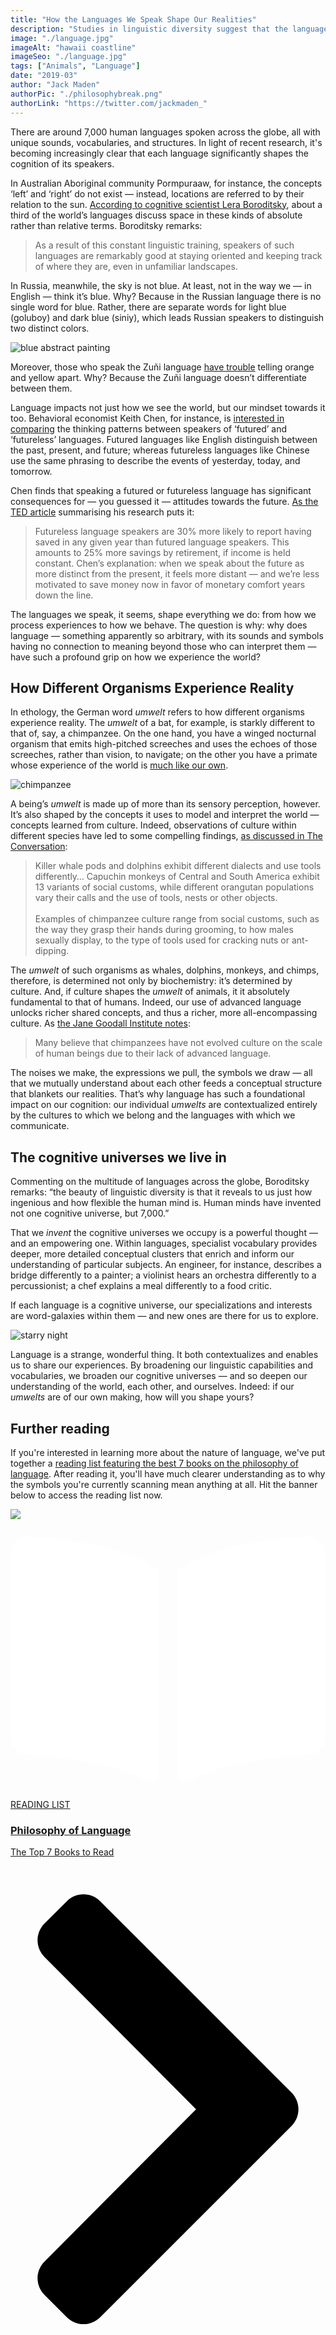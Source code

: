 ```yaml
---
title: "How the Languages We Speak Shape Our Realities"
description: "Studies in linguistic diversity suggest that the languages we speak profoundly shape our experiences of the world. How does your language affect you?"
image: "./language.jpg"
imageAlt: "hawaii coastline"
imageSeo: "./language.jpg"
tags: ["Animals", "Language"]
date: "2019-03"
author: "Jack Maden"
authorPic: "./philosophybreak.png"
authorLink: "https://twitter.com/jackmaden_"
---
```

<span class="big-letter">T</span>here are around 7,000 human languages spoken across the globe, all with unique sounds, vocabularies, and structures. In light of recent research, it's becoming increasingly clear that each language significantly shapes the cognition of its speakers. 

In Australian Aboriginal community Pormpuraaw, for instance, the concepts ‘left’ and ‘right’ do not exist — instead, locations are referred to by their relation to the sun. [According to cognitive scientist Lera Boroditsky](https://www.wsj.com/articles/SB10001424052748703467304575383131592767868), about a third of the world’s languages discuss space in these kinds of absolute rather than relative terms. Boroditsky remarks:

>As a result of this constant linguistic training, speakers of such languages are remarkably good at staying oriented and keeping track of where they are, even in unfamiliar landscapes.

In Russia, meanwhile, the sky is not blue. At least, not in the way we — in English — think it’s blue. Why? Because in the Russian language there is no single word for blue. Rather, there are separate words for light blue (goluboy) and dark blue (siniy), which leads Russian speakers to distinguish two distinct colors. 

![blue abstract painting](./blue-language.jpg "How many colors do you see?")

Moreover, those who speak the Zuñi language [have trouble](https://psycnet.apa.org/record/1955-03957-001) telling orange and yellow apart. Why? Because the Zuñi language doesn’t differentiate between them.  

Language impacts not just how we see the world, but our mindset towards it too. Behavioral economist Keith Chen, for instance, is [interested in comparing](https://www.anderson.ucla.edu/faculty_pages/keith.chen/papers/LanguageWorkingPaper.pdf) the thinking patterns between speakers of ‘futured’ and ‘futureless’ languages. Futured languages like English distinguish between the past, present, and future; whereas futureless languages like Chinese use the same phrasing to describe the events of yesterday, today, and tomorrow. 

Chen finds that speaking a futured or futureless language has significant consequences for — you guessed it — attitudes towards the future. [As the TED article](https://ideas.ted.com/5-examples-of-how-the-languages-we-speak-can-affect-the-way-we-think/) summarising his research puts it: 

>Futureless language speakers are 30% more likely to report having saved in any given year than futured language speakers. This amounts to 25% more savings by retirement, if income is held constant. Chen’s explanation: when we speak about the future as more distinct from the present, it feels more distant — and we’re less motivated to save money now in favor of monetary comfort years down the line.

The languages we speak, it seems, shape everything we do: from how we process experiences to how we behave. The question is why: why does language — something apparently so arbitrary, with its sounds and symbols having no connection to meaning beyond those who can interpret them — have such a profound grip on how we experience the world? 

## How Different Organisms Experience Reality

<span class="big-letter">I</span>n ethology, the German word _umwelt_ refers to how different organisms experience reality. The _umwelt_ of a bat, for example, is starkly different to that of, say, a chimpanzee. On the one hand, you have a winged nocturnal organism that emits high-pitched screeches and uses the echoes of those screeches, rather than vision, to navigate; on the other you have a primate whose experience of the world is [much like our own](https://janegoodall.ca/our-stories/10-ways/). 

![chimpanzee](./chimp-language.jpg "Chimpanzee brain structures - as well as their senses of sight, smell, hearing, and touch - are very similar to those of humans.")

A being’s _umwelt_ is made up of more than its sensory perception, however. It’s also shaped by the concepts it uses to model and interpret the world — concepts learned from culture. Indeed, observations of culture within different species have led to some compelling findings, [as discussed in The Conversation](https://theconversation.com/a-chimpanzee-cultural-collapse-is-underway-and-its-driven-by-humans-113133):

>Killer whale pods and dolphins exhibit different dialects and use tools differently… Capuchin monkeys of Central and South America exhibit 13 variants of social customs, while different orangutan populations vary their calls and the use of tools, nests or other objects.<br><br>Examples of chimpanzee culture range from social customs, such as the way they grasp their hands during grooming, to how males sexually display, to the type of tools used for cracking nuts or ant-dipping.

The _umwelt_ of such organisms as whales, dolphins, monkeys, and chimps, therefore, is determined not only by biochemistry: it’s determined by culture. And, if culture shapes the _umwelt_ of animals, it it absolutely fundamental to that of humans. Indeed, our use of advanced language unlocks richer shared concepts, and thus a richer, more all-encompassing culture. As [the Jane Goodall Institute notes](https://janegoodall.ca/our-stories/chimpanzees-and-culture/):

>Many believe that chimpanzees have not evolved culture on the scale of human beings due to their lack of advanced language.

The noises we make, the expressions we pull, the symbols we draw — all that we mutually understand about each other feeds a conceptual structure that blankets our realities. That’s why language has such a foundational impact on our cognition: our individual _umwelts_ are contextualized entirely by the cultures to which we belong and the languages with which we communicate.  

## The cognitive universes we live in

<span class="big-letter">C</span>ommenting on the multitude of languages across the globe, Boroditsky remarks: “the beauty of linguistic diversity is that it reveals to us just how ingenious and how flexible the human mind is. Human minds have invented not one cognitive universe, but 7,000.”

That we _invent_ the cognitive universes we occupy is a powerful thought — and an empowering one. Within languages, specialist vocabulary provides deeper, more detailed conceptual clusters that enrich and inform our understanding of particular subjects. An engineer, for instance, describes a bridge differently to a painter; a violinist hears an orchestra differently to a percussionist; a chef explains a meal differently to a food critic. 

If each language is a cognitive universe, our specializations and interests are word-galaxies within them — and new ones are there for us to explore.

![starry night](./starry-language.jpg "Starry Night, a product of Vincent Van Gogh's umwelt.")

Language is a strange, wonderful thing. It both contextualizes and enables us to share our experiences. By broadening our linguistic capabilities and vocabularies, we broaden our cognitive universes — and so deepen our understanding of the world, each other, and ourselves. Indeed: if our _umwelts_ are of our own making, how will you shape yours?

## Further reading

<span class="big-letter">I</span>f you're interested in learning more about the nature of language, we've put together a [reading list featuring the best 7 books on the philosophy of language](/reading-lists/philosophy-of-language/). After reading it, you'll have much clearer understanding as to why the symbols you're currently scanning mean anything at all. Hit the banner below to access the reading list now.  

<a class="reading-list cta" href="/reading-lists/philosophy-of-language/">
    <img class="title-img" src="./language1.jpg"/>
    <div class="darkener"></div>
    <div class="reading-list-title">
        <span class="tag time"><svg xmlns="http://www.w3.org/2000/svg" viewBox="0 0 576 512"><path fill="#fff" d="M542.22 32.05c-54.8 3.11-163.72 14.43-230.96 55.59-4.64 2.84-7.27 7.89-7.27 13.17v363.87c0 11.55 12.63 18.85 23.28 13.49 69.18-34.82 169.23-44.32 218.7-46.92 16.89-.89 30.02-14.43 30.02-30.66V62.75c.01-17.71-15.35-31.74-33.77-30.7zM264.73 87.64C197.5 46.48 88.58 35.17 33.78 32.05 15.36 31.01 0 45.04 0 62.75V400.6c0 16.24 13.13 29.78 30.02 30.66 49.49 2.6 149.59 12.11 218.77 46.95 10.62 5.35 23.21-1.94 23.21-13.46V100.63c0-5.29-2.62-10.14-7.27-12.99z"/></svg>READING LIST</span>
        <div class="separator reading-list banner"></div>
        <h3>Philosophy of Language</h3>
        <p style="margin: 0;">The Top 7 Books to Read</p>
    </div>    
    <svg class="cta swing" xmlns="http://www.w3.org/2000/svg" viewBox="0 0 320 512"><path d="M285.476 272.971L91.132 467.314c-9.373 9.373-24.569 9.373-33.941 0l-22.667-22.667c-9.357-9.357-9.375-24.522-.04-33.901L188.505 256 34.484 101.255c-9.335-9.379-9.317-24.544.04-33.901l22.667-22.667c9.373-9.373 24.569-9.373 33.941 0L285.475 239.03c9.373 9.372 9.373 24.568.001 33.941z"/></svg>
</a>